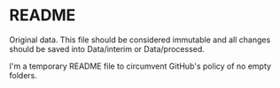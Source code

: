 # README

Original data. This file should be considered immutable and all changes should
be saved into Data/interim or Data/processed.

I'm a temporary README file to circumvent GitHub's policy of no empty folders.
